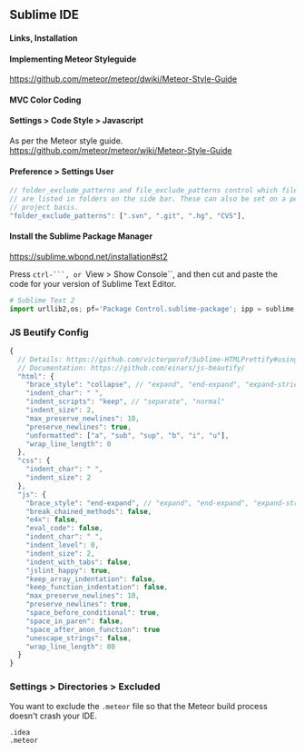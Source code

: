 ## Sublime IDE

#### Links, Installation


#### Implementing Meteor Styleguide
https://github.com/meteor/meteor/dwiki/Meteor-Style-Guide  


#### MVC Color Coding


#### Settings > Code Style > Javascript
As per the Meteor style guide.  
https://github.com/meteor/meteor/wiki/Meteor-Style-Guide  


#### Preference > Settings User  
````js
// folder_exclude_patterns and file_exclude_patterns control which files
// are listed in folders on the side bar. These can also be set on a per-
// project basis.
"folder_exclude_patterns": [".svn", ".git", ".hg", "CVS"],
````

#### Install the Sublime Package Manager  
https://sublime.wbond.net/installation#st2  

Press ``ctrl-```, or ``View > Show Console``, and then cut and paste the code for your version of Sublime Text Editor.    
````python
# Sublime Text 2
import urllib2,os; pf='Package Control.sublime-package'; ipp = sublime.installed_packages_path(); os.makedirs( ipp ) if not os.path.exists(ipp) else None; urllib2.install_opener( urllib2.build_opener( urllib2.ProxyHandler( ))); open( os.path.join( ipp, pf), 'wb' ).write( urllib2.urlopen( 'http://sublime.wbond.net/' +pf.replace( ' ','%20' )).read()); print( 'Please restart Sublime Text to finish installation')
````

### JS Beutify Config

````js
{
  // Details: https://github.com/victorporof/Sublime-HTMLPrettify#using-your-own-jsbeautifyrc-options
  // Documentation: https://github.com/einars/js-beautify/
  "html": {
    "brace_style": "collapse", // "expand", "end-expand", "expand-strict"
    "indent_char": " ",
    "indent_scripts": "keep", // "separate", "normal"
    "indent_size": 2,
    "max_preserve_newlines": 10,
    "preserve_newlines": true,
    "unformatted": ["a", "sub", "sup", "b", "i", "u"],
    "wrap_line_length": 0
  },
  "css": {
    "indent_char": " ",
    "indent_size": 2
  },
  "js": {
    "brace_style": "end-expand", // "expand", "end-expand", "expand-strict"
    "break_chained_methods": false,
    "e4x": false,
    "eval_code": false,
    "indent_char": " ",
    "indent_level": 0,
    "indent_size": 2,
    "indent_with_tabs": false,
    "jslint_happy": true,
    "keep_array_indentation": false,
    "keep_function_indentation": false,
    "max_preserve_newlines": 10,
    "preserve_newlines": true,
    "space_before_conditional": true,
    "space_in_paren": false,
    "space_after_anon_function": true
    "unescape_strings": false,
    "wrap_line_length": 80
  }
}

````

### Settings > Directories > Excluded
You want to exclude the ``.meteor`` file so that the Meteor build process doesn't crash your IDE.  
````
.idea
.meteor
````


